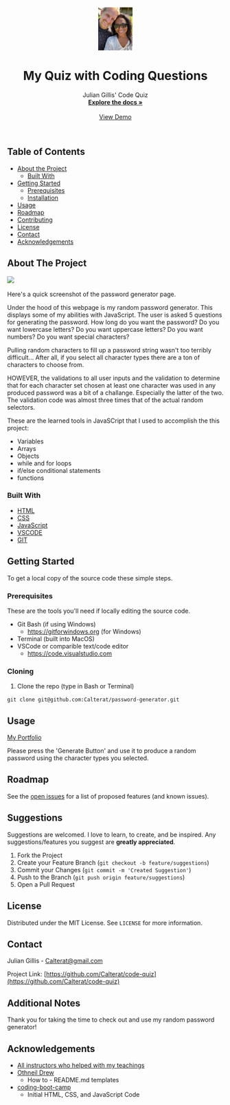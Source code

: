 <!-- PROJECT LOGO -->
<br />
<p align="center">
  <a href="https://github.com/Calterat/Portfolio">
    <img src="./assets/images/julian-img.jpeg" alt="Logo" width="80" height="100">
  </a>

  <h1 align="center">My Quiz with Coding Questions</h1>

  <p align="center">
    Julian Gillis' Code Quiz
    <br />
    <a href="https://github.com/Calterat/code-quiz"><strong>Explore the docs »</strong></a>
    <br />
    <br />
    <a href="https://calterat.github.io/password-generator/">View Demo</a>
  </p>
</p>
<br/>

<!-- TABLE OF CONTENTS -->
## Table of Contents

* [About the Project](#about-the-project)
  * [Built With](#built-with)
* [Getting Started](#getting-started)
  * [Prerequisites](#prerequisites)
  * [Installation](#installation)
* [Usage](#usage)
* [Roadmap](#roadmap)
* [Contributing](#contributing)
* [License](#license)
* [Contact](#contact)
* [Acknowledgements](#acknowledgements)



<!-- ABOUT THE PROJECT -->
## About The Project

![](./assets/images/pass-gen-mockup.png)

Here's a quick screenshot of the password generator page.

Under the hood of this webpage is my random password generator. This displays some of my abilities with JavaScript. The user is asked 5 questions for generating the password. How long do you want the password? Do you want lowercase letters? Do you want uppercase letters? Do you want numbers? Do you want special characters?

Pulling random characters to fill up a password string wasn't too terribly difficult... After all, if you select all character types there are a ton of characters to choose from. 

HOWEVER, the validations to all user inputs and the validation to determine that for each character set chosen at least one character was used in any produced password was a bit of a challange. Especially the latter of the two. The validation code was almost three times that of the actual random selectors.

These are the learned tools in JavaSCript that I used to accomplish the this project:
 - Variables
 - Arrays
 - Objects
 - while and for loops
 - if/else conditional statements
 - functions




### Built With

* [HTML]()
* [CSS]()
* [JavaScript]()
* [VSCODE]()
* [GIT]()



<!-- GETTING STARTED -->
## Getting Started

To get a local copy of the source code these simple steps.

### Prerequisites

These are the tools you'll need if locally editing the source code.
* Git Bash (if using Windows)
    * https://gitforwindows.org (for Windows)
* Terminal (built into MacOS)
* VSCode or comparible text/code editor
    * https://code.visualstudio.com

### Cloning

1. Clone the repo (type in Bash or Terminal)
```
git clone git@github.com:Calterat/password-generator.git
```



<!-- USAGE EXAMPLES -->
## Usage

[My Portfolio](https://calterat.github.io/password-generator/)

Please press the 'Generate Button' and use it to produce a random password using the character types you selected.



<!-- ROADMAP -->
## Roadmap

See the [open issues](https://github.com/Calterat/code-quiz/issues) for a list of proposed features (and known issues).



<!-- Suggestions -->
## Suggestions

Suggestions are welcomed. I love to learn, to create, and be inspired. Any suggestions/features you suggest are **greatly appreciated**.

1. Fork the Project
2. Create your Feature Branch (`git checkout -b feature/suggestions`)
3. Commit your Changes (`git commit -m 'Created Suggestion'`)
4. Push to the Branch (`git push origin feature/suggestions`)
5. Open a Pull Request



<!-- LICENSE -->
## License

Distributed under the MIT License. See `LICENSE` for more information.



<!-- CONTACT -->
## Contact

Julian Gillis -  Calterat@gmail.com

Project Link: [https://github.com/Calterat/code-quiz](https://github.com/Calterat/code-quiz)


<!-- Additional Notes -->
## Additional Notes

Thank you for taking the time to check out and use my random password generator!


<!-- ACKNOWLEDGEMENTS -->
## Acknowledgements

* [All instructors who helped with my teachings]()
* [Othneil Drew](#https://github.com/othneildrew)
    * How to - README.md templates
* [coding-boot-camp](#https://github.com/coding-boot-camp)
    * Initial HTML, CSS, and JavaScript Code





<!-- MARKDOWN LINKS & IMAGES -->
<!--

[GitHub Repository]: https://github.com/Calterat/code-quiz
[Password Generator URL]: https://calterat.github.io/password-generator/
[issues-url]: https://github.com/Calterat/code-quiz/issues
[license-url]: https://github.com/Calterat/code-quiz/blob/master/LICENSE.txt
[linkedin-url]: https://www.linkedin.com/in/julian-gillis-5ba18b20/
![personal-image](./assets/images/julian-img.jpeg)
![product-screenshot](./assets/images/pass-gen-mockup.png)

-->